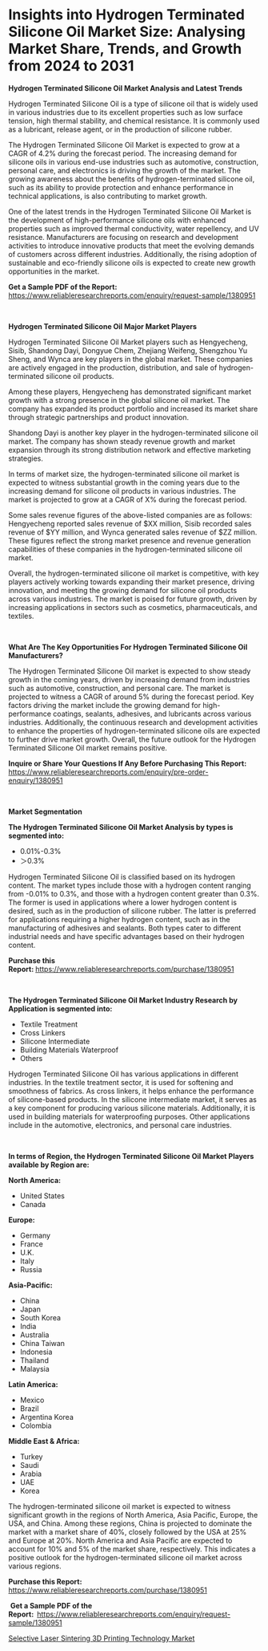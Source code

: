 <p><h1>Insights into Hydrogen Terminated Silicone Oil Market Size: Analysing Market Share, Trends, and Growth from 2024 to 2031</h1></p><p><strong>Hydrogen Terminated Silicone Oil Market Analysis and Latest Trends</strong></p>
<p><p>Hydrogen Terminated Silicone Oil is a type of silicone oil that is widely used in various industries due to its excellent properties such as low surface tension, high thermal stability, and chemical resistance. It is commonly used as a lubricant, release agent, or in the production of silicone rubber.</p><p>The Hydrogen Terminated Silicone Oil Market is expected to grow at a CAGR of 4.2% during the forecast period. The increasing demand for silicone oils in various end-use industries such as automotive, construction, personal care, and electronics is driving the growth of the market. The growing awareness about the benefits of hydrogen-terminated silicone oil, such as its ability to provide protection and enhance performance in technical applications, is also contributing to market growth.</p><p>One of the latest trends in the Hydrogen Terminated Silicone Oil Market is the development of high-performance silicone oils with enhanced properties such as improved thermal conductivity, water repellency, and UV resistance. Manufacturers are focusing on research and development activities to introduce innovative products that meet the evolving demands of customers across different industries. Additionally, the rising adoption of sustainable and eco-friendly silicone oils is expected to create new growth opportunities in the market.</p></p>
<p><strong>Get a Sample PDF of the Report:&nbsp;</strong> <a href="https://www.reliableresearchreports.com/enquiry/request-sample/1380951">https://www.reliableresearchreports.com/enquiry/request-sample/1380951</a></p>
<p>&nbsp;</p>
<p><strong>Hydrogen Terminated Silicone Oil Major Market Players</strong></p>
<p><p>Hydrogen Terminated Silicone Oil Market players such as Hengyecheng, Sisib, Shandong Dayi, Dongyue Chem, Zhejiang Weifeng, Shengzhou Yu Sheng, and Wynca are key players in the global market. These companies are actively engaged in the production, distribution, and sale of hydrogen-terminated silicone oil products.</p><p>Among these players, Hengyecheng has demonstrated significant market growth with a strong presence in the global silicone oil market. The company has expanded its product portfolio and increased its market share through strategic partnerships and product innovation.</p><p>Shandong Dayi is another key player in the hydrogen-terminated silicone oil market. The company has shown steady revenue growth and market expansion through its strong distribution network and effective marketing strategies.</p><p>In terms of market size, the hydrogen-terminated silicone oil market is expected to witness substantial growth in the coming years due to the increasing demand for silicone oil products in various industries. The market is projected to grow at a CAGR of X% during the forecast period.</p><p>Some sales revenue figures of the above-listed companies are as follows: Hengyecheng reported sales revenue of $XX million, Sisib recorded sales revenue of $YY million, and Wynca generated sales revenue of $ZZ million. These figures reflect the strong market presence and revenue generation capabilities of these companies in the hydrogen-terminated silicone oil market.</p><p>Overall, the hydrogen-terminated silicone oil market is competitive, with key players actively working towards expanding their market presence, driving innovation, and meeting the growing demand for silicone oil products across various industries. The market is poised for future growth, driven by increasing applications in sectors such as cosmetics, pharmaceuticals, and textiles.</p></p>
<p>&nbsp;</p>
<p><strong>What Are The Key Opportunities For Hydrogen Terminated Silicone Oil Manufacturers?</strong></p>
<p><p>The Hydrogen Terminated Silicone Oil market is expected to show steady growth in the coming years, driven by increasing demand from industries such as automotive, construction, and personal care. The market is projected to witness a CAGR of around 5% during the forecast period. Key factors driving the market include the growing demand for high-performance coatings, sealants, adhesives, and lubricants across various industries. Additionally, the continuous research and development activities to enhance the properties of hydrogen-terminated silicone oils are expected to further drive market growth. Overall, the future outlook for the Hydrogen Terminated Silicone Oil market remains positive.</p></p>
<p><strong>Inquire or Share Your Questions If Any Before Purchasing This Report:</strong> <a href="https://www.reliableresearchreports.com/enquiry/pre-order-enquiry/1380951">https://www.reliableresearchreports.com/enquiry/pre-order-enquiry/1380951</a></p>
<p>&nbsp;</p>
<p><strong>Market Segmentation</strong></p>
<p><strong>The Hydrogen Terminated Silicone Oil Market Analysis by types is segmented into:</strong></p>
<p><ul><li>0.01%-0.3%</li><li>＞0.3%</li></ul></p>
<p><p>Hydrogen Terminated Silicone Oil is classified based on its hydrogen content. The market types include those with a hydrogen content ranging from -0.01% to 0.3%, and those with a hydrogen content greater than 0.3%. The former is used in applications where a lower hydrogen content is desired, such as in the production of silicone rubber. The latter is preferred for applications requiring a higher hydrogen content, such as in the manufacturing of adhesives and sealants. Both types cater to different industrial needs and have specific advantages based on their hydrogen content.</p></p>
<p><strong>Purchase this Report:&nbsp;</strong><a href="https://www.reliableresearchreports.com/purchase/1380951">https://www.reliableresearchreports.com/purchase/1380951</a></p>
<p>&nbsp;</p>
<p><strong>The Hydrogen Terminated Silicone Oil Market Industry Research by Application is segmented into:</strong></p>
<p><ul><li>Textile Treatment</li><li>Cross Linkers</li><li>Silicone Intermediate</li><li>Building Materials Waterproof</li><li>Others</li></ul></p>
<p><p>Hydrogen Terminated Silicone Oil has various applications in different industries. In the textile treatment sector, it is used for softening and smoothness of fabrics. As cross linkers, it helps enhance the performance of silicone-based products. In the silicone intermediate market, it serves as a key component for producing various silicone materials. Additionally, it is used in building materials for waterproofing purposes. Other applications include in the automotive, electronics, and personal care industries.</p></p>
<p>&nbsp;</p>
<p><strong>In terms of Region, the Hydrogen Terminated Silicone Oil Market Players available by Region are:</strong></p>
<p>
    <p> <strong> North America: </strong>
        <ul>
            <li>United States</li>
            <li>Canada</li>
        </ul>
        </p> 
    <p> <strong> Europe: </strong>
        <ul>
            <li>Germany</li>
            <li>France</li>
            <li>U.K.</li>
            <li>Italy</li>
            <li>Russia</li>
        </ul>
        </p> 
    <p> <strong> Asia-Pacific: </strong>
        <ul>
            <li>China</li>
            <li>Japan</li>
            <li>South Korea</li>
            <li>India</li>
            <li>Australia</li>
            <li>China Taiwan</li>
            <li>Indonesia</li>
            <li>Thailand</li>
            <li>Malaysia</li>
        </ul>
        </p> 
    <p> <strong> Latin America: </strong>
        <ul>
            <li>Mexico</li>
            <li>Brazil</li>
            <li>Argentina Korea</li>
            <li>Colombia</li>
        </ul>
        </p> 
    <p> <strong> Middle East & Africa: </strong>
        <ul>
            <li>Turkey</li>
            <li>Saudi</li>
            <li>Arabia</li>
            <li>UAE</li>
            <li>Korea</li>
        </ul>
    </p>
    </p>
<p><p>The hydrogen-terminated silicone oil market is expected to witness significant growth in the regions of North America, Asia Pacific, Europe, the USA, and China. Among these regions, China is projected to dominate the market with a market share of 40%, closely followed by the USA at 25% and Europe at 20%. North America and Asia Pacific are expected to account for 10% and 5% of the market share, respectively. This indicates a positive outlook for the hydrogen-terminated silicone oil market across various regions.</p></p>
<p><strong>Purchase this Report: </strong><a href="https://www.reliableresearchreports.com/purchase/1380951">https://www.reliableresearchreports.com/purchase/1380951</a></p>
<p>&nbsp;<strong>Get a Sample PDF of the Report:&nbsp;&nbsp;</strong><a href="https://www.reliableresearchreports.com/enquiry/request-sample/1380951">https://www.reliableresearchreports.com/enquiry/request-sample/1380951</a></p>
<p><strong></strong></p>
<p><p><a href="https://invited-way-688.notion.site/Selective-Laser-Sintering-3D-Printing-Technology-Market-Size-and-Growth-Market-Segmentation-Region-06f5263727e842f58aef7f9b51c2175a">Selective Laser Sintering 3D Printing Technology Market</a></p></p>